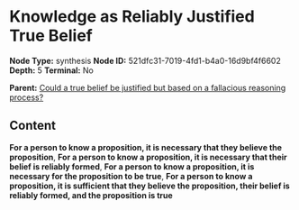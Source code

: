 # Knowledge as Reliably Justified True Belief

**Node Type:** synthesis
**Node ID:** 521dfc31-7019-4fd1-b4a0-16d9bf4f6602
**Depth:** 5
**Terminal:** No

**Parent:** [Could a true belief be justified but based on a fallacious reasoning process?](could-a-true-belief-be-justified-but-based-on-a-fallacious-reasoning-process-antithesis-f8de0823-152a-4838-b19d-33d2cb21e9cb.md)

## Content

**For a person to know a proposition, it is necessary that they believe the proposition**, **For a person to know a proposition, it is necessary that their belief is reliably formed**, **For a person to know a proposition, it is necessary for the proposition to be true**, **For a person to know a proposition, it is sufficient that they believe the proposition, their belief is reliably formed, and the proposition is true**
